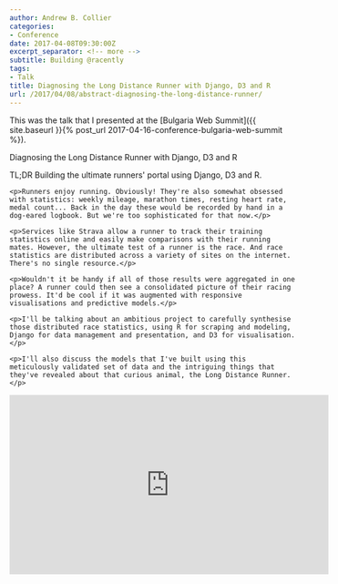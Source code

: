 ```yaml
---
author: Andrew B. Collier
categories:
- Conference
date: 2017-04-08T09:30:00Z
excerpt_separator: <!-- more -->
subtitle: Building @racently
tags:
- Talk
title: Diagnosing the Long Distance Runner with Django, D3 and R
url: /2017/04/08/abstract-diagnosing-the-long-distance-runner/
---
```


This was the talk that I presented at the [Bulgaria Web Summit]({{ site.baseurl }}{% post_url 2017-04-16-conference-bulgaria-web-summit %}).

<!--more-->

<div class="talk">
  <div class="title">Diagnosing the Long Distance Runner with Django, D3 and R</div>
  <div class="abstract">
    <p>TL;DR Building the ultimate runners' portal using Django, D3 and R.</p>

    <p>Runners enjoy running. Obviously! They're also somewhat obsessed with statistics: weekly mileage, marathon times, resting heart rate, medal count... Back in the day these would be recorded by hand in a dog-eared logbook. But we're too sophisticated for that now.</p>

    <p>Services like Strava allow a runner to track their training statistics online and easily make comparisons with their running mates. However, the ultimate test of a runner is the race. And race statistics are distributed across a variety of sites on the internet. There's no single resource.</p>

    <p>Wouldn't it be handy if all of those results were aggregated in one place? A runner could then see a consolidated picture of their racing prowess. It'd be cool if it was augmented with responsive visualisations and predictive models.</p>

    <p>I'll be talking about an ambitious project to carefully synthesise those distributed race statistics, using R for scraping and modeling, Django for data management and presentation, and D3 for visualisation.</p>

    <p>I'll also discuss the models that I've built using this meticulously validated set of data and the intriguing things that they've revealed about that curious animal, the Long Distance Runner.</p>
  </div>
</div>

<iframe width="560" height="315" src="https://www.youtube.com/embed/oSTkrXn2S_c" frameborder="0" allowfullscreen></iframe>